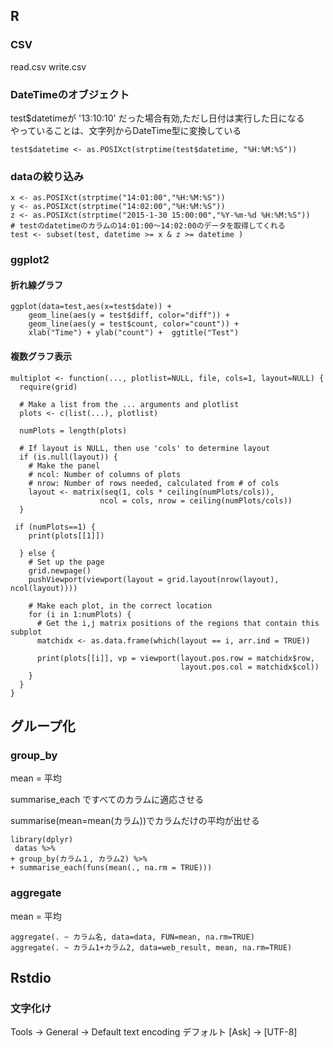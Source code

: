 
## R

### CSV

read.csv
write.csv

### DateTimeのオブジェクト

test$datetimeが '13:10:10' だった場合有効,ただし日付は実行した日になる  
やっていることは、文字列からDateTime型に変換している

```{r}
test$datetime <- as.POSIXct(strptime(test$datetime, "%H:%M:%S"))
```

### dataの絞り込み

```
x <- as.POSIXct(strptime("14:01:00","%H:%M:%S"))
y <- as.POSIXct(strptime("14:02:00","%H:%M:%S"))
z <- as.POSIXct(strptime("2015-1-30 15:00:00","%Y-%m-%d %H:%M:%S"))
# testのdatetimeのカラムの14:01:00～14:02:00のデータを取得してくれる
test <- subset(test, datetime >= x & z >= datetime )
```

### ggplot2

#### 折れ線グラフ

```
ggplot(data=test,aes(x=test$date)) +
    geom_line(aes(y = test$diff, color="diff")) +
    geom_line(aes(y = test$count, color="count")) +
    xlab("Time") + ylab("count") +  ggtitle("Test")
```

#### 複数グラフ表示

```
multiplot <- function(..., plotlist=NULL, file, cols=1, layout=NULL) {
  require(grid)

  # Make a list from the ... arguments and plotlist
  plots <- c(list(...), plotlist)

  numPlots = length(plots)

  # If layout is NULL, then use 'cols' to determine layout
  if (is.null(layout)) {
    # Make the panel
    # ncol: Number of columns of plots
    # nrow: Number of rows needed, calculated from # of cols
    layout <- matrix(seq(1, cols * ceiling(numPlots/cols)),
                    ncol = cols, nrow = ceiling(numPlots/cols))
  }

 if (numPlots==1) {
    print(plots[[1]])

  } else {
    # Set up the page
    grid.newpage()
    pushViewport(viewport(layout = grid.layout(nrow(layout), ncol(layout))))

    # Make each plot, in the correct location
    for (i in 1:numPlots) {
      # Get the i,j matrix positions of the regions that contain this subplot
      matchidx <- as.data.frame(which(layout == i, arr.ind = TRUE))

      print(plots[[i]], vp = viewport(layout.pos.row = matchidx$row,
                                      layout.pos.col = matchidx$col))
    }
  }
}
```

## グループ化

### group_by

mean = 平均

summarise_each ですべてのカラムに適応させる

summarise(mean=mean(カラム))でカラムだけの平均が出せる

```{r}
library(dplyr)
 datas %>%
+ group_by(カラム１, カラム2) %>%
+ summarise_each(funs(mean(., na.rm = TRUE)))
```

### aggregate

mean = 平均
```
aggregate(. ~ カラム名, data=data, FUN=mean, na.rm=TRUE) 
aggregate(. ~ カラム1+カラム2, data=web_result, mean, na.rm=TRUE)
```

## Rstdio

### 文字化け

Tools -> General -> Default text encoding
デフォルト [Ask] -> [UTF-8]


